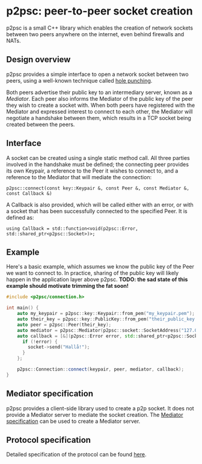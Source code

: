 # p2psc: peer-to-peer socket creation

p2psc is a small C++ library which enables the creation of network sockets
between two peers anywhere on the internet, even behind firewalls and NATs.

## Design overview
p2psc provides a simple interface to open a network socket between two peers,
using a well-known technique called
[hole punching](https://en.wikipedia.org/wiki/Hole_punching_(networking)).

Both peers advertise their public key to an intermediary server, known as a
_Mediator_. Each peer also informs the Mediator of the public key of the peer
they wish to create a socket with. When both peers have registered with the
Mediator and expressed interest to connect to each other, the Mediator will
negotiate a handshake between them, which results in a TCP socket being created
between the peers.

## Interface
A socket can be created using a single static method call. All three parties
involved in the handshake must be defined; the connecting peer provides its own
Keypair, a reference to the Peer it wishes to connect to, and a reference to the
Mediator that will mediate the connection:

`p2psc::connect(const key::Keypair &, const Peer &, const Mediator &, const
Callback &)`

A Callback is also provided, which will be called either with an error, or with
a socket that has been successfully connected to the specified Peer. It is
defined as:

`using Callback = std::function<void(p2psc::Error,
std::shared_ptr<p2psc::Socket>)>;`

## Example
Here's a basic example, which assumes we know the public key of the Peer we want
to connect to. In practice, sharing of the public key will likely happen in the
application layer above p2psc.
**TODO: the sad state of this example should motivate trimming the fat soon!**
```C++
#include <p2psc/connection.h>

int main() {
    auto my_keypair = p2psc::key::Keypair::from_pem("my_keypair.pem");
    auto their_key = p2psc::key::PublicKey::from_pem("their_public_key.pem");
    auto peer = p2psc::Peer(their_key);
    auto mediator = p2psc::Mediator(p2psc::socket::SocketAddress("127.0.0.1", 1337));
    auto callback = [&](p2psc::Error error, std::shared_ptr<p2psc::Socket> socket) {
      if (!error) {
        socket->send("Hallå!");
      }
    };

    p2psc::Connection::connect(keypair, peer, mediator, callback);
}
```

## Mediator specification
p2psc provides a client-side library used to create a p2p socket. It does not
provide a Mediator server to mediate the socket creation. The [Mediator
specification](doc/mediator.md) can be used to create a Mediator server.

## Protocol specification
Detailed specification of the protocol can be found [here](doc/protocol.md).